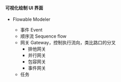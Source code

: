 #### 可视化绘制 UI 界面

- Flowable Modeler 

    - 事件 Event
    - 顺序流 Sequence flow
    - 网关 Gateway，控制执行流向，类比路口的分叉
        - 排他网关
        - 并行网关
        - 包容网关
        - 事件网关
    - 任务 